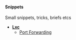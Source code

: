 #### Snippets
Small snippets, tricks, briefs etcs

- [**Lxc**](lxc/README.md)
    - [Port Forwarding](lxc/port_forwarding.md)
